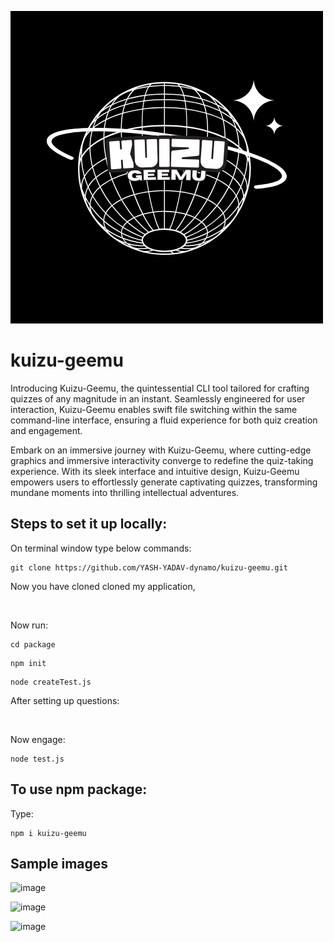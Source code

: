 <p align = "center">
  
![icon](https://github.com/YASH-YADAV-dynamo/kuizu-geemu/blob/main/kuizu.png)

</p>

  # kuizu-geemu
</h1>
Introducing Kuizu-Geemu, the quintessential CLI tool tailored for crafting quizzes of any magnitude in an instant. Seamlessly engineered for user interaction, Kuizu-Geemu enables swift file switching within the same command-line interface, ensuring a fluid experience for both quiz creation and engagement.

Embark on an immersive journey with Kuizu-Geemu, where cutting-edge graphics and immersive interactivity converge to redefine the quiz-taking experience. With its sleek interface and intuitive design, Kuizu-Geemu empowers users to effortlessly generate captivating quizzes, transforming mundane moments into thrilling intellectual adventures. 

<h2>Steps to set it up locally:</h2>

On terminal window type below commands:

```
git clone https://github.com/YASH-YADAV-dynamo/kuizu-geemu.git

```
Now you have cloned cloned my application, 

<br>

Now run:

```
cd package

```

```
npm init

```
```
node createTest.js

```
After setting up questions:

<br>

Now engage:


```
node test.js

```

<h2>To use npm package:</h2>

Type:
<br>

```
npm i kuizu-geemu

```

## Sample images

![image](https://github.com/YASH-YADAV-dynamo/kuizu-geemu/assets/147921735/33849a8a-4dcb-478e-a53b-2155483b97e7)

![image](https://github.com/YASH-YADAV-dynamo/kuizu-geemu/assets/147921735/51b6cf70-f59c-4428-adb0-6cfd7f93ed3b)


![image](https://github.com/YASH-YADAV-dynamo/kuizu-geemu/assets/147921735/7f20c61f-ae6f-4348-a678-3d8171a9d86e)






